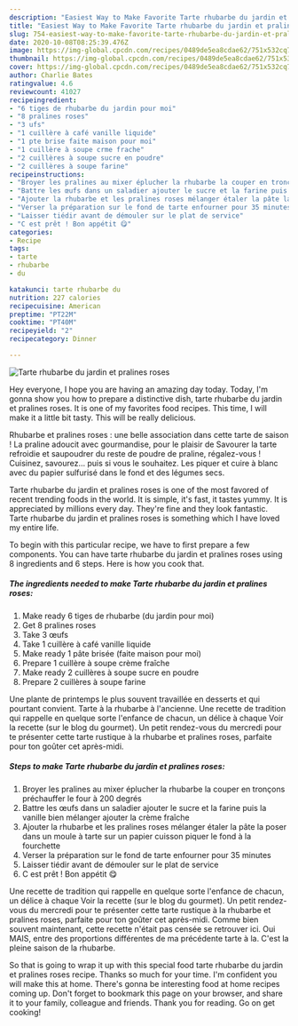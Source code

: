 ```yaml
---
description: "Easiest Way to Make Favorite Tarte rhubarbe du jardin et pralines roses"
title: "Easiest Way to Make Favorite Tarte rhubarbe du jardin et pralines roses"
slug: 754-easiest-way-to-make-favorite-tarte-rhubarbe-du-jardin-et-pralines-roses
date: 2020-10-08T08:25:39.476Z
image: https://img-global.cpcdn.com/recipes/0489de5ea8cdae62/751x532cq70/tarte-rhubarbe-du-jardin-et-pralines-roses-photo-principale-de-la-recette.jpg
thumbnail: https://img-global.cpcdn.com/recipes/0489de5ea8cdae62/751x532cq70/tarte-rhubarbe-du-jardin-et-pralines-roses-photo-principale-de-la-recette.jpg
cover: https://img-global.cpcdn.com/recipes/0489de5ea8cdae62/751x532cq70/tarte-rhubarbe-du-jardin-et-pralines-roses-photo-principale-de-la-recette.jpg
author: Charlie Bates
ratingvalue: 4.6
reviewcount: 41027
recipeingredient:
- "6 tiges de rhubarbe du jardin pour moi"
- "8 pralines roses"
- "3 ufs"
- "1 cuillère à café vanille liquide"
- "1 pte brise faite maison pour moi"
- "1 cuillère à soupe crme frache"
- "2 cuillères à soupe sucre en poudre"
- "2 cuillères à soupe farine"
recipeinstructions:
- "Broyer les pralines au mixer éplucher la rhubarbe la couper en tronçons préchauffer le four à 200 degrés"
- "Battre les œufs dans un saladier ajouter le sucre et la farine puis la vanille bien mélanger ajouter la crème fraîche"
- "Ajouter la rhubarbe et les pralines roses mélanger étaler la pâte la poser dans un moule à tarte sur un papier cuisson piquer le fond à la fourchette"
- "Verser la préparation sur le fond de tarte enfourner pour 35 minutes"
- "Laisser tiédir avant de démouler sur le plat de service"
- "C est prêt ! Bon appétit 😋"
categories:
- Recipe
tags:
- tarte
- rhubarbe
- du

katakunci: tarte rhubarbe du 
nutrition: 227 calories
recipecuisine: American
preptime: "PT22M"
cooktime: "PT40M"
recipeyield: "2"
recipecategory: Dinner

---
```



![Tarte rhubarbe du jardin et pralines roses](https://img-global.cpcdn.com/recipes/0489de5ea8cdae62/751x532cq70/tarte-rhubarbe-du-jardin-et-pralines-roses-photo-principale-de-la-recette.jpg)

Hey everyone, I hope you are having an amazing day today. Today, I'm gonna show you how to prepare a distinctive dish, tarte rhubarbe du jardin et pralines roses. It is one of my favorites food recipes. This time, I will make it a little bit tasty. This will be really delicious.

Rhubarbe et pralines roses : une belle association dans cette tarte de saison ! La praline adoucit avec gourmandise, pour le plaisir de Savourer la tarte refroidie et saupoudrer du reste de poudre de praline, régalez-vous ! Cuisinez, savourez… puis si vous le souhaitez. Les piquer et cuire à blanc avec du papier sulfurisé dans le fond et des légumes secs.

Tarte rhubarbe du jardin et pralines roses is one of the most favored of recent trending foods in the world. It is simple, it's fast, it tastes yummy. It is appreciated by millions every day. They're fine and they look fantastic. Tarte rhubarbe du jardin et pralines roses is something which I have loved my entire life.


To begin with this particular recipe, we have to first prepare a few components. You can have tarte rhubarbe du jardin et pralines roses using 8 ingredients and 6 steps. Here is how you cook that.

<!--inarticleads1-->

##### The ingredients needed to make Tarte rhubarbe du jardin et pralines roses:

1. Make ready 6 tiges de rhubarbe (du jardin pour moi)
1. Get 8 pralines roses
1. Take 3 œufs
1. Take 1 cuillère à café vanille liquide
1. Make ready 1 pâte brisée (faite maison pour moi)
1. Prepare 1 cuillère à soupe crème fraîche
1. Make ready 2 cuillères à soupe sucre en poudre
1. Prepare 2 cuillères à soupe farine


Une plante de printemps le plus souvent travaillée en desserts et qui pourtant convient. Tarte à la rhubarbe à l&#39;ancienne. Une recette de tradition qui rappelle en quelque sorte l&#39;enfance de chacun, un délice à chaque Voir la recette (sur le blog du gourmet). Un petit rendez-vous du mercredi pour te présenter cette tarte rustique à la rhubarbe et pralines roses, parfaite pour ton goûter cet après-midi. 

<!--inarticleads2-->

##### Steps to make Tarte rhubarbe du jardin et pralines roses:

1. Broyer les pralines au mixer éplucher la rhubarbe la couper en tronçons préchauffer le four à 200 degrés
1. Battre les œufs dans un saladier ajouter le sucre et la farine puis la vanille bien mélanger ajouter la crème fraîche
1. Ajouter la rhubarbe et les pralines roses mélanger étaler la pâte la poser dans un moule à tarte sur un papier cuisson piquer le fond à la fourchette
1. Verser la préparation sur le fond de tarte enfourner pour 35 minutes
1. Laisser tiédir avant de démouler sur le plat de service
1. C est prêt ! Bon appétit 😋


Une recette de tradition qui rappelle en quelque sorte l&#39;enfance de chacun, un délice à chaque Voir la recette (sur le blog du gourmet). Un petit rendez-vous du mercredi pour te présenter cette tarte rustique à la rhubarbe et pralines roses, parfaite pour ton goûter cet après-midi. Comme bien souvent maintenant, cette recette n&#39;était pas censée se retrouver ici. Oui MAIS, entre des proportions différentes de ma précédente tarte à la. C&#39;est la pleine saison de la rhubarbe. 

So that is going to wrap it up with this special food tarte rhubarbe du jardin et pralines roses recipe. Thanks so much for your time. I'm confident you will make this at home. There's gonna be interesting food at home recipes coming up. Don't forget to bookmark this page on your browser, and share it to your family, colleague and friends. Thank you for reading. Go on get cooking!
